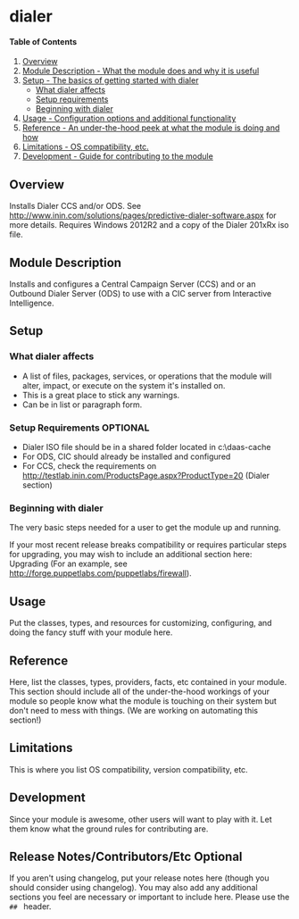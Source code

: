 # dialer

#### Table of Contents

1. [Overview](#overview)
2. [Module Description - What the module does and why it is useful](#module-description)
3. [Setup - The basics of getting started with dialer](#setup)
    * [What dialer affects](#what-dialer-affects)
    * [Setup requirements](#setup-requirements)
    * [Beginning with dialer](#beginning-with-dialer)
4. [Usage - Configuration options and additional functionality](#usage)
5. [Reference - An under-the-hood peek at what the module is doing and how](#reference)
5. [Limitations - OS compatibility, etc.](#limitations)
6. [Development - Guide for contributing to the module](#development)

## Overview

Installs Dialer CCS and/or ODS. See http://www.inin.com/solutions/pages/predictive-dialer-software.aspx for more details.
Requires Windows 2012R2 and a copy of the Dialer 201xRx iso file.

## Module Description

Installs and configures a Central Campaign Server (CCS) and or an Outbound Dialer Server (ODS) 
to use with a CIC server from Interactive Intelligence.

## Setup

### What dialer affects

* A list of files, packages, services, or operations that the module will alter,
  impact, or execute on the system it's installed on.
* This is a great place to stick any warnings.
* Can be in list or paragraph form.

### Setup Requirements **OPTIONAL**

* Dialer ISO file should be in a shared folder located in c:\daas-cache
* For ODS, CIC should already be installed and configured
* For CCS, check the requirements on http://testlab.inin.com/ProductsPage.aspx?ProductType=20 (Dialer section)

### Beginning with dialer

The very basic steps needed for a user to get the module up and running.

If your most recent release breaks compatibility or requires particular steps
for upgrading, you may wish to include an additional section here: Upgrading
(For an example, see http://forge.puppetlabs.com/puppetlabs/firewall).

## Usage

Put the classes, types, and resources for customizing, configuring, and doing
the fancy stuff with your module here.

## Reference

Here, list the classes, types, providers, facts, etc contained in your module.
This section should include all of the under-the-hood workings of your module so
people know what the module is touching on their system but don't need to mess
with things. (We are working on automating this section!)

## Limitations

This is where you list OS compatibility, version compatibility, etc.

## Development

Since your module is awesome, other users will want to play with it. Let them
know what the ground rules for contributing are.

## Release Notes/Contributors/Etc **Optional**

If you aren't using changelog, put your release notes here (though you should
consider using changelog). You may also add any additional sections you feel are
necessary or important to include here. Please use the `## ` header.
